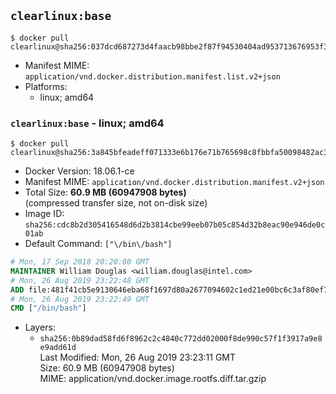 ## `clearlinux:base`

```console
$ docker pull clearlinux@sha256:037dcd687273d4faacb98bbe2f87f94530404ad953713676953f3790e3fd58b9
```

-	Manifest MIME: `application/vnd.docker.distribution.manifest.list.v2+json`
-	Platforms:
	-	linux; amd64

### `clearlinux:base` - linux; amd64

```console
$ docker pull clearlinux@sha256:3a845bfeadeff071333e6b176e71b765698c8fbbfa50098482ac3cb6e9e87491
```

-	Docker Version: 18.06.1-ce
-	Manifest MIME: `application/vnd.docker.distribution.manifest.v2+json`
-	Total Size: **60.9 MB (60947908 bytes)**  
	(compressed transfer size, not on-disk size)
-	Image ID: `sha256:cdc8b2d305416548d6d2b3814cbe99eeb07b05c854d32b8eac90e946de0c01ab`
-	Default Command: `["\/bin\/bash"]`

```dockerfile
# Mon, 17 Sep 2018 20:20:00 GMT
MAINTAINER William Douglas <william.douglas@intel.com>
# Mon, 26 Aug 2019 23:22:48 GMT
ADD file:481f41cb5e9130646eba68f1697d80a2677094602c1ed21e00bc6c3af80ef7a2 in / 
# Mon, 26 Aug 2019 23:22:49 GMT
CMD ["/bin/bash"]
```

-	Layers:
	-	`sha256:0b89dad58fd6f8962c2c4840c772dd02000f8de990c57f1f3917a9e8e9add61d`  
		Last Modified: Mon, 26 Aug 2019 23:23:11 GMT  
		Size: 60.9 MB (60947908 bytes)  
		MIME: application/vnd.docker.image.rootfs.diff.tar.gzip
